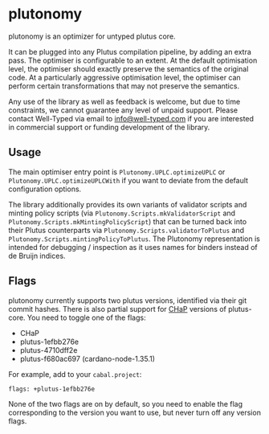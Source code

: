# plutonomy

plutonomy is an optimizer for untyped plutus core.

It can be plugged into any Plutus compilation pipeline, by
adding an extra pass. The optimiser is configurable to an
extent. At the default optimisation level, the optimiser should
exactly preserve the semantics of the original code. At a
particularly aggressive optimisation level, the optimiser can
perform certain transformations that may not preserve the
semantics.

Any use of the library as well as feedback is welcome, but due
to time constraints, we cannot guarantee any level
of unpaid support.  Please contact Well-Typed via email to
[info@well-typed.com](mailto:info@well-typed.com) if you are
interested in commercial support or funding development of the library.

## Usage

The main optimiser entry point is `Plutonomy.UPLC.optimizeUPLC` or
`Plutonomy.UPLC.optimizeUPLCWith` if you want to deviate from the default
configuration options.

The library additionally provides its own variants of
validator scripts and minting policy scripts
(via `Plutonomy.Scripts.mkValidatorScript` and
`Plutonomy.Scripts.mkMintingPolicyScript`) that can
be turned back into their Plutus counterparts via
`Plutonomy.Scripts.validatorToPlutus` and
`Plutonomy.Scripts.mintingPolicyToPlutus`. The Plutonomy
representation is intended for debugging / inspection
as it uses names for binders instead of de Bruijn indices.

## Flags

plutonomy currently supports two plutus versions,
identified via their git commit hashes.
There is also partial support for [CHaP](https://input-output-hk.github.io/cardano-haskell-packages/) versions of plutus-core.
You need to toggle one of the flags:

- CHaP
- plutus-1efbb276e
- plutus-4710dff2e
- plutus-f680ac697 (cardano-node-1.35.1)

For example, add to your `cabal.project`:

```
flags: +plutus-1efbb276e
```

None of the two flags are on by default,
so you need to enable the flag corresponding to
the version you want to use, but never turn off
any version flags.
